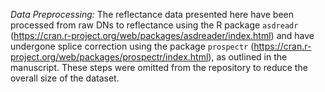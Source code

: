 *Data Preprocessing:*
The reflectance data presented here have been processed from raw DNs to reflectance using the R package `asdreadr` (https://cran.r-project.org/web/packages/asdreader/index.html) and have undergone splice correction using the package `prospectr` (https://cran.r-project.org/web/packages/prospectr/index.html), as outlined in the manuscript.
These steps were omitted from the repository to reduce the overall size of the dataset.

